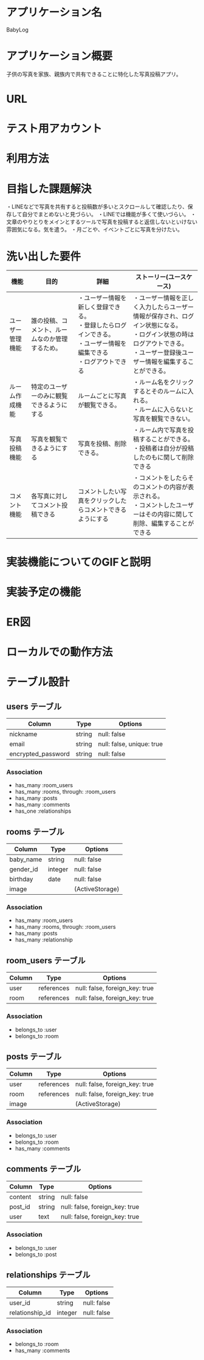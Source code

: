 # アプリケーション名
BabyLog

# アプリケーション概要
子供の写真を家族、親族内で共有できることに特化した写真投稿アプリ。

# URL

# テスト用アカウント

# 利用方法

# 目指した課題解決
・LINEなどで写真を共有すると投稿数が多いとスクロールして確認したり、保存して自分でまとめないと見づらい。
・LINEでは機能が多くて使いづらい。
・文章のやりとりをメインとするツールで写真を投稿すると返信しないといけない雰囲気になる。気を遣う。
・月ごとや、イベントごとに写真を分けたい。

# 洗い出した要件
| 機能                | 目的       | 詳細                           | ストーリー(ユースケース)            |
| ------------------- | ---------- | ------------------------------ | ------------------------------ |
| ユーザー管理機能    | 誰の投稿、コメント、ルームなのか管理するため。   |・ユーザー情報を新しく登録できる。<br>・登録したらログインできる。<br>・ユーザー情報を編集できる<br>・ログアウトできる  |・ユーザー情報を正しく入力したらユーザー情報が保存され、ログイン状態になる。<br>・ログイン状態の時はログアウトできる。<br>・ユーザー登録後ユーザー情報を編集することができる。 |
| ルーム作成機能      | 特定のユーザーのみに観覧できるようにする    | ルームごとに写真が観覧できる。 | ・ルーム名をクリックするとそのルームに入れる。<br>・ルームに入らないと写真を観覧できない。 |
| 写真投稿機能        | 写真を観覧できるようにする | 写真を投稿、削除できる。 | ・ルーム内で写真を投稿することができる。<br>・投稿者は自分が投稿したのもに関して削除できる |
| コメント機能        | 各写真に対してコメント投稿できる   | コメントしたい写真をクリックしたらコメントできるようにする | ・コメントをしたらそのコメントの内容が表示される。<br>・コメントしたユーザーはその内容に関して削除、編集することができる |


# 実装機能についてのGIFと説明

# 実装予定の機能

# ER図

# ローカルでの動作方法




# テーブル設計

## users テーブル

| Column               | Type   | Options                   |
| -------------------- | ------ | ------------------------- |
| nickname             | string | null: false               |
| email                | string | null: false, unique: true |
| encrypted_password   | string | null: false               |


### Association

- has_many :room_users
- has_many :rooms, through: :room_users
- has_many :posts
- has_many :comments
- has_one :relationships


## rooms テーブル

| Column        | Type       | Options                        |
| ------------- | ---------- | ------------------------------ |
| baby_name     | string     | null: false                    |
| gender_id     | integer    | null: false                    |
| birthday      | date       | null: false                    |
| image         |            | (ActiveStorage)                |

### Association

- has_many :room_users
- has_many :rooms, through: :room_users
- has_many :posts
- has_many :relationship

## room_users テーブル

| Column        | Type       | Options                        |
| ------------- | ---------- | ------------------------------ |
| user          | references | null: false, foreign_key: true |
| room          | references | null: false, foreign_key: true |

### Association

- belongs_to :user
- belongs_to :room


## posts テーブル

| Column    | Type       | Options                        |
| --------- | ---------- | ------------------------------ |
| user      | references | null: false, foreign_key: true |
| room      | references | null: false, foreign_key: true |
| image     |            | (ActiveStorage)                |

### Association

- belongs_to :user
- belongs_to :room
- has_many :comments

## comments テーブル

| Column              | Type       | Options                        |
| ------------------- | ---------- | ------------------------------ |
| content             | string     | null: false                    |
| post_id             | string     | null: false, foreign_key: true |
| user                | text       | null: false, foreign_key: true |


### Association

- belongs_to :user
- belongs_to :post

## relationships テーブル

| Column              | Type       | Options                        |
| ------------------- | ---------- | ------------------------------ |
| user_id             | string     | null: false                    |
| relationship_id     | integer    | null: false                    |


### Association

- belongs_to :room
- has_many :comments
